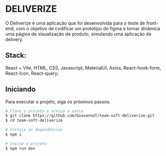 # DELIVERIZE

O Deliverize é uma aplicação que foi desenvolvida para o teste de front-end, com o objetivo de codificar um protótipo do figma e tornar dinâmica uma página de visualização de produto, simulando uma aplicação de delivery.

## Stack:

React + Vite, HTML, CSS, Javascript, MaterialUI, Axios, React-hook-form, React-Icon, React-query;

## Iniciando

Para executar o projeto, siga os próximos passos.

```bash
# Clone o projeto e acesse a pasta
$ git clone https://github.com/GiovannaT/team-soft-deliverize.git
$ cd team-soft-deliverize
```

```bash
# Instale as dependências
$ npm i
```

```bash
# Inicie o projeto
$ npm run dev
```
